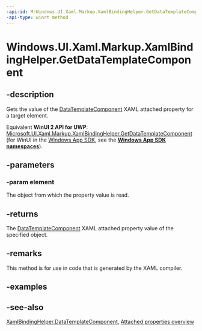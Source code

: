 ```yaml
---
-api-id: M:Windows.UI.Xaml.Markup.XamlBindingHelper.GetDataTemplateComponent(Windows.UI.Xaml.DependencyObject)
-api-type: winrt method
---
```


<!-- Method syntax
public Windows.UI.Xaml.Markup.IDataTemplateComponent GetDataTemplateComponent(Windows.UI.Xaml.DependencyObject element)
-->

# Windows.UI.Xaml.Markup.XamlBindingHelper.GetDataTemplateComponent

## -description
Gets the value of the [DataTemplateComponent](xamlbindinghelper_datatemplatecomponent.md) XAML attached property for a target element.

Equivalent **WinUI 2 API for UWP**: [Microsoft.UI.Xaml.Markup.XamlBindingHelper.GetDataTemplateComponent](/windows/winui/api/microsoft.ui.xaml.markup.xamlbindinghelper.getdatatemplatecomponent) (for WinUI in the [Windows App SDK](/windows/apps/windows-app-sdk/), see the **[Windows App SDK namespaces](/windows/windows-app-sdk/api/winrt/)**).

## -parameters
### -param element
The object from which the property value is read.

## -returns
The [DataTemplateComponent](xamlbindinghelper_datatemplatecomponent.md) XAML attached property value of the specified object.

## -remarks
This method is for use in code that is generated by the XAML compiler.

## -examples

## -see-also

[XamlBindingHelper.DataTemplateComponent](xamlbindinghelper_datatemplatecomponent.md), [Attached properties overview](/windows/uwp/xaml-platform/attached-properties-overview)
